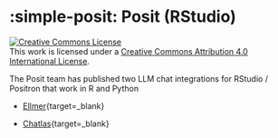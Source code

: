 # :simple-posit: Posit (RStudio)

<a rel="license" href="http://creativecommons.org/licenses/by/4.0/"><img alt="Creative Commons License" style="border-width:0" src="https://i.creativecommons.org/l/by/4.0/88x31.png" /></a><br />This work is licensed under a <a rel="license" href="http://creativecommons.org/licenses/by/4.0/">Creative Commons Attribution 4.0 International License</a>.

The Posit team has published two LLM chat integrations for RStudio / Positron that work in R and Python


* [Ellmer](https://ellmer.tidyverse.org/){target=_blank}

* [Chatlas](https://posit-dev.github.io/chatlas/){target=_blank}